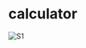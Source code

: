# calculator
 

![S1](https://user-images.githubusercontent.com/78861911/126933141-dff162e0-4ed0-4733-9e9c-eb6d3ee419a9.jpg)
